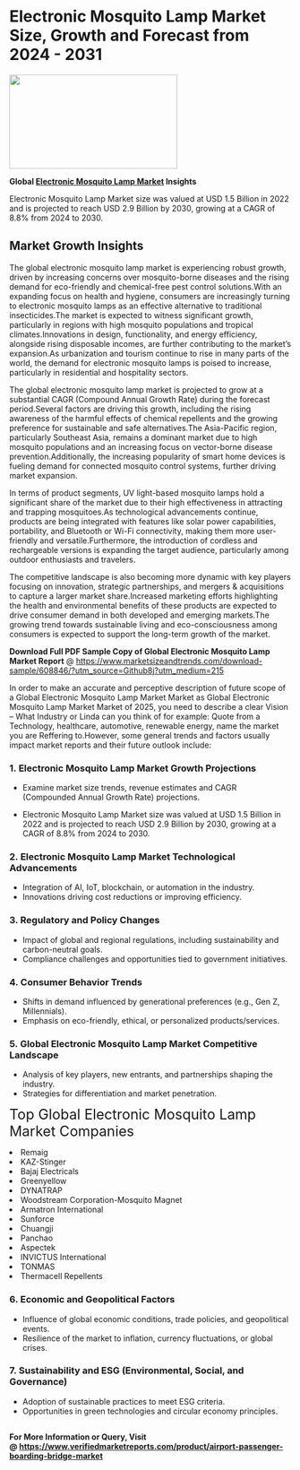 <H1>Electronic Mosquito Lamp Market Size, Growth and Forecast from 2024 - 2031</H1><img class="aligncenter size-medium wp-image-584254" src="https://thirdeyenews.in/wp-content/uploads/2024/09/Global-Market-Research-300x168.jpeg" alt="" width="300" height="168" /><p><strong>Global&nbsp;<a href="https://www.marketsizeandtrends.com/download-sample/608846/?utm_source=Github8j?utm_medium=215">Electronic Mosquito Lamp Market</a> Insights</strong></p><p>Electronic Mosquito Lamp Market size was valued at USD 1.5 Billion in 2022 and is projected to reach USD 2.9 Billion by 2030, growing at a CAGR of 8.8% from 2024 to 2030.</p><p><h2>Market Growth Insights</h2> The global electronic mosquito lamp market is experiencing robust growth, driven by increasing concerns over mosquito-borne diseases and the rising demand for eco-friendly and chemical-free pest control solutions.With an expanding focus on health and hygiene, consumers are increasingly turning to electronic mosquito lamps as an effective alternative to traditional insecticides.The market is expected to witness significant growth, particularly in regions with high mosquito populations and tropical climates.Innovations in design, functionality, and energy efficiency, alongside rising disposable incomes, are further contributing to the market’s expansion.As urbanization and tourism continue to rise in many parts of the world, the demand for electronic mosquito lamps is poised to increase, particularly in residential and hospitality sectors. <p>The global electronic mosquito lamp market is projected to grow at a substantial CAGR (Compound Annual Growth Rate) during the forecast period.Several factors are driving this growth, including the rising awareness of the harmful effects of chemical repellents and the growing preference for sustainable and safe alternatives.The Asia-Pacific region, particularly Southeast Asia, remains a dominant market due to high mosquito populations and an increasing focus on vector-borne disease prevention.Additionally, the increasing popularity of smart home devices is fueling demand for connected mosquito control systems, further driving market expansion.</p> <p>In terms of product segments, UV light-based mosquito lamps hold a significant share of the market due to their high effectiveness in attracting and trapping mosquitoes.As technological advancements continue, products are being integrated with features like solar power capabilities, portability, and Bluetooth or Wi-Fi connectivity, making them more user-friendly and versatile.Furthermore, the introduction of cordless and rechargeable versions is expanding the target audience, particularly among outdoor enthusiasts and travelers.</p> <p>The competitive landscape is also becoming more dynamic with key players focusing on innovation, strategic partnerships, and mergers & acquisitions to capture a larger market share.Increased marketing efforts highlighting the health and environmental benefits of these products are expected to drive consumer demand in both developed and emerging markets.The growing trend towards sustainable living and eco-consciousness among consumers is expected to support the long-term growth of the market.</p> </p><p><span class=""><strong>Download Full PDF Sample Copy of Global Electronic Mosquito Lamp Market Report</strong> @ <a href="https://www.marketsizeandtrends.com/download-sample/608846/?utm_source=Github8j?utm_medium=215" target="_blank">https://www.marketsizeandtrends.com/download-sample/608846/?utm_source=Github8j?utm_medium=215</a></span></p><p>In order to make an accurate and perceptive description of future scope of a Global&nbsp;Electronic Mosquito Lamp Market Market as Global&nbsp;Electronic Mosquito Lamp Market Market of 2025, you need to describe a clear Vision &ndash; What Industry or Linda can you think of for example: Quote from a Technology, healthcare, automotive, renewable energy, name the market you are Reffering to.However, some general trends and factors usually impact market reports and their future outlook include:</p><h3>1.&nbsp;<strong>Electronic Mosquito Lamp Market Growth Projections</strong></h3><ul><li>Examine market size trends, revenue estimates and CAGR (Compounded Annual Growth Rate) projections.</li><li><p>Electronic Mosquito Lamp Market size was valued at USD 1.5 Billion in 2022 and is projected to reach USD 2.9 Billion by 2030, growing at a CAGR of 8.8% from 2024 to 2030.</p></li></ul><h3>2.&nbsp;<strong>Electronic Mosquito Lamp Market Technological Advancements</strong></h3><ul><li>Integration of AI, IoT, blockchain, or automation in the industry.</li><li>Innovations driving cost reductions or improving efficiency.</li></ul><h3>3.&nbsp;<strong>Regulatory and Policy Changes</strong></h3><ul><li>Impact of global and regional regulations, including sustainability and carbon-neutral goals.</li><li>Compliance challenges and opportunities tied to government initiatives.</li></ul><h3>4.&nbsp;<strong>Consumer Behavior Trends</strong></h3><ul><li>Shifts in demand influenced by generational preferences (e.g., Gen Z, Millennials).</li><li>Emphasis on eco-friendly, ethical, or personalized products/services.</li></ul><h3>5.&nbsp;<strong>Global Electronic Mosquito Lamp Market Competitive Landscape</strong></h3><ul><li>Analysis of key players, new entrants, and partnerships shaping the industry.</li><li>Strategies for differentiation and market penetration.</li></ul><p data-pm-slice="1 1 []"><span style="color: inherit; font-family: inherit; font-size: 25px;">Top Global Electronic Mosquito Lamp Market Companies</span></p><div class="" data-test-id=""><p><li>Remaig</li><li> KAZ-Stinger</li><li> Bajaj Electricals</li><li> Greenyellow</li><li> DYNATRAP</li><li> Woodstream Corporation-Mosquito Magnet</li><li> Armatron International</li><li> Sunforce</li><li> Chuangji</li><li> Panchao</li><li> Aspectek</li><li> INVICTUS International</li><li> TONMAS</li><li> Thermacell Repellents</li></p></div><h3>6.&nbsp;<strong>Economic and Geopolitical Factors</strong></h3><ul><li>Influence of global economic conditions, trade policies, and geopolitical events.</li><li>Resilience of the market to inflation, currency fluctuations, or global crises.</li></ul><h3>7.&nbsp;<strong>Sustainability and ESG (Environmental, Social, and Governance)</strong></h3><ul><li>Adoption of sustainable practices to meet ESG criteria.</li><li>Opportunities in green technologies and circular economy principles.</li></ul><h2><strong style="font-size: 14px;">For More Information or Query, Visit @&nbsp;</strong><a style="background-color: #ffffff; font-size: 14px;" href="https://www.marketsizeandtrends.com/report/electronic-mosquito-lamp-market/" target="_blank">https://www.verifiedmarketreports.com/product/airport-passenger-boarding-bridge-market</a></h2>